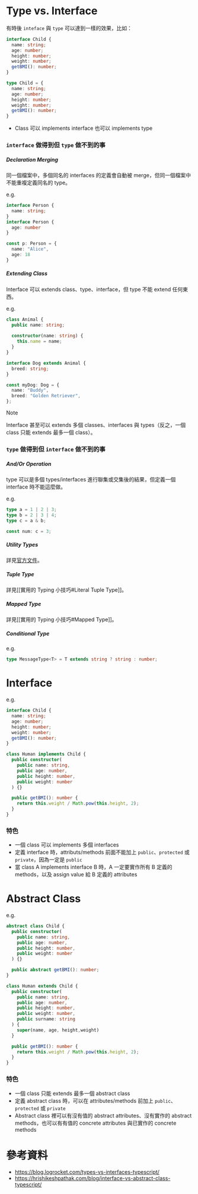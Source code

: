 # Type vs. Interface

有時後 `inteface` 與 `type` 可以達到一樣的效果，比如：

```TypeScript
interface Child {
  name: string;
  age: number;
  height: number;
  weight: number;
  getBMI(): number;
}

type Child = {
  name: string;
  age: number;
  height: number;
  weight: number;
  getBMI(): number;
}
```

- Class 可以 implements interface 也可以 implements type

### `interface` 做得到但 `type` 做不到的事

##### Declaration Merging

同一個檔案中，多個同名的 interfaces 的定義會自動被 merge，但同一個檔案中不能重複定義同名的 type。

e.g.

```TypeScript
interface Person {
  name: string;
}
interface Person {
  age: number
}

const p: Person = {
  name: "Alice",
  age: 18
}
```

##### Extending Class

Interface 可以 extends class、type、interface，但 type 不能 extend 任何東西。

e.g.

```TypeScript
class Animal {
  public name: string;
  
  constructor(name: string) {
    this.name = name;
  }
}

interface Dog extends Animal {
  breed: string;
}

const myDog: Dog = {
  name: "Buddy",
  breed: "Golden Retriever",
};
```

>[!Note]
>Interface 甚至可以 extends 多個 classes、interfaces 與 types（反之，一個 class 只能 extends 最多一個 class）。

### `type` 做得到但 `interface` 做不到的事

##### And/Or Operation

type 可以是多個 types/interfaces 進行聯集或交集後的結果，但定義一個 interface 時不能這麼做。

e.g.

```TypeScript
type a = 1 | 2 | 3;
type b = 2 | 3 | 4;
type c = a & b;

const num: c = 3;
```

##### Utility Types

詳見[官方文件](https://www.typescriptlang.org/docs/handbook/utility-types.html)。

##### Tuple Type

詳見[[實用的 Typing 小技巧#Literal Tuple Type]]。

##### Mapped Type

詳見[[實用的 Typing 小技巧#Mapped Type]]。

##### Conditional Type

e.g.

```TypeScript
type MessageType<T> = T extends string ? string : number;
```

# Interface

e.g.

```TypeScript
interface Child {
  name: string;
  age: number;
  height: number;
  weight: number;
  getBMI(): number;
}

class Human implements Child {
  public constructor(
    public name: string,
    public age: number,
    public height: number,
    public weight: number
  ) {}

  public getBMI(): number {
    return this.weight / Math.pow(this.height, 2);
  }
}
```

### 特色

- 一個 class 可以 implements 多個 interfaces
- 定義 interface 時，attributs/methods 前面不能加上 `public`、`protected` 或 `private`，因為一定是 `public`
- 當 class A implements interface B 時，A 一定要實作所有 B 定義的 methods，以及 assign value 給 B 定義的 attributes

# Abstract Class

e.g.

```TypeScript
abstract class Child {
  public constructor(
    public name: string,
    public age: number,
    public height: number,
    public weight: number
  ) {}

  public abstract getBMI(): number;
}

class Human extends Child {
  public constructor(
    public name: string,
    public age: number,
    public height: number,
    public weight: number,
    public surname: string
  ) {
    super(name, age, height,weight)
  }

  public getBMI(): number {
    return this.weight / Math.pow(this.height, 2);
  }
}
```

### 特色

- 一個 class 只能 extends 最多一個 abstract class
- 定義 abstract class 時，可以在 attributes/methods 前加上 `public`、`protected` 或 `private`
- Abstract class 裡可以有沒有值的 abstract attributes、沒有實作的 abstract methods，也可以有有值的 concrete attributes 與已實作的 concrete methods

# 參考資料

- <https://blog.logrocket.com/types-vs-interfaces-typescript/>
- <https://hrishikeshpathak.com/blog/interface-vs-abstract-class-typescript/>
